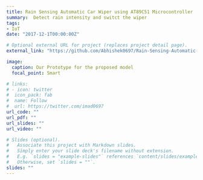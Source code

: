 ```yaml
---
title: Rain Sensing Automatic Car Wiper using AT89C51 Microcontroller
summary:  Detect rain intensity and switct the wiper
tags:
- IoT
date: "2017-12-1T00:00:00Z"

# Optional external URL for project (replaces project detail page).
external_link: "https://github.com/Abhishek0697/Rain-Sensing-Automatic-Car-Wiper-using-AT89C51-Microcontroller"

image:
  caption: Our Prototype for the proposed model
  focal_point: Smart

# links:
# - icon: twitter
#  icon_pack: fab
#  name: Follow
#  url: https://twitter.com/imad0697
url_code: ""
url_pdf: ""
url_slides: ""
url_video: ""

# Slides (optional).
#   Associate this project with Markdown slides.
#   Simply enter your slide deck's filename without extension.
#   E.g. `slides = "example-slides"` references `content/slides/example-slides.md`.
#   Otherwise, set `slides = ""`.
slides: ""
---
```


